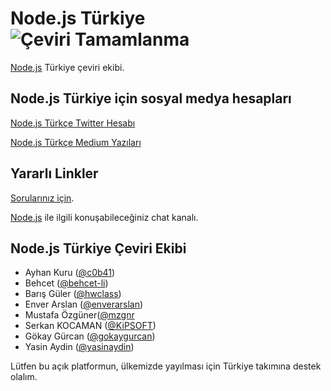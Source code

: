 # Node.js Türkiye ![Çeviri Tamamlanma](https://img.shields.io/badge/Tamanlanma-%2525-green.svg?style=flat-square)

[Node.js](https://nodejs.org/) Türkiye çeviri ekibi.

## Node.js Türkiye için sosyal medya hesapları

[Node.js Türkçe Twitter Hesabı](https://twitter.com/nodejs_tr)

[Node.js Türkçe Medium Yazıları](https://medium.com/@nodejs_tr)

## Yararlı Linkler

[Sorularınız için](https://plus.google.com/communities/102219910544377809997).

[Node.js](https://gitter.im/nodejs/nodejs-tr) ile ilgili konuşabileceğiniz chat kanalı.

## Node.js Türkiye Çeviri Ekibi
- Ayhan Kuru ([@c0b41](https://github.com/c0b41))
- Behcet ([@behcet-li](https://github.com/behcet-li))
- Barış Güler ([@hwclass](https://github.com/hwclass))
- Enver Arslan ([@enverarslan](https://github.com/enverarslan))
- Mustafa Özgüner([@mzgnr](https://github.com/mzgnr)
- Serkan KOCAMAN ([@KiPSOFT](https://github.com/kipsoft))
- Gökay Gürcan ([@gokaygurcan](https://github.com/gokaygurcan))
- Yasin Aydin ([@yasinaydin](https://github.com/yasinaydin))

Lütfen bu açık platformun, ülkemizde yayılması için Türkiye takımına destek olalım.
